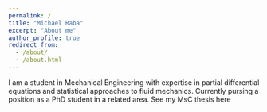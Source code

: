 ```yaml
---
permalink: /
title: "Michael Raba"
excerpt: "About me"
author_profile: true
redirect_from: 
  - /about/
  - /about.html
---
```


I am a student in Mechanical Engineering with expertise in partial differential equations and statistical approaches to fluid mechanics.
Currently pursing a position as a PhD student in a related area. See my MsC thesis here

